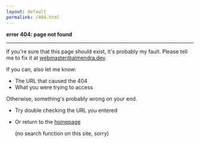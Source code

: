 ```yaml
---
layout: default
permalink: /404.html
---
```


**error 404: page not found** 

---

If you're sure that this page should exist, it's probably my fault. Please tell me to fix it at [webmaster@almendra.dev](mailto:webmaster@almendra.dev). 

If you can, also let me know:
- The URL that caused the 404
- What you were trying to access

Otherwise, something's probably wrong on your end.
- Try double checking the URL you entered
- Or return to the [homepage](/) 
  
  (no search function on this site, sorry)